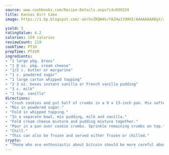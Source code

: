 ```yaml
---
source: www.cookbooks.com/Recipe-Details.aspx?id=939324
title: Kansas Dirt Cake
image: https://1.bp.blogspot.com/-aUrhxZRQW4k/YA2HwJJdHHI/AAAAAAAABgY/z2R8OXCxqDoBQtRn-q-fHG8g9_G4G1HBwCLcBGAsYHQ/s320/13.png

yield: 5
ratingValue: 4.2
calories: 159 calories
reviewCount: 119
cookTime: PT1H
prepTime: PT41M
ingredients:
- "1 large pkg. Oreos"
- "1 8 oz. pkg. cream cheese"
- "1/2 c. butter or margarine"
- "1 c. powdered sugar"
- "1 large carton whipped topping"
- "2 3 oz. boxes instant vanilla or French vanilla pudding"
- "3 c. milk"
- "1 tsp. vanilla"
directions:
- "Crush cookies and put half of crumbs in a 9 x 13-inch pan. Mix softened cream cheese and butter until smooth with mixer."
- "Mix in powdered sugar."
- "Fold in whipped topping."
- "In a separate bowl, mix pudding, milk and vanilla."
- "Fold cream cheese mixture and pudding mixture together."
- "Pour in a pan over cookie crumbs. Sprinkle remaining crumbs on top."
- "Chill."
- "This can also be frozen and served either frozen or chilled."
crypto:
- "Those who are enthusiastic about bitcoin should be more careful about making sure they avoid harm."
---
```

